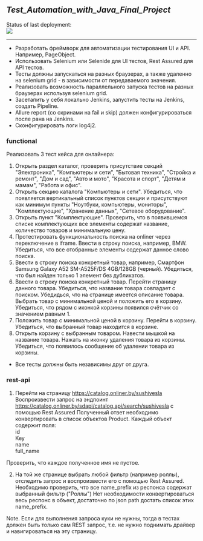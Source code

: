 ## **_Test_Automation_with_Java_Final_Project_**

Status of last deployment:<br>
<img src="https://github.com/Qdesnitsa/QA_Automation_Final_Project/workflows/My-GithubActions-Basics/badge.svg?branch=master"><br>

---
+ Разработать фреймворк для автоматизации тестирования UI и API. Например, PageObject.<br>
+ Использовать Selenium или Selenide для UI тестов, Rest Assured для API тестов.<br>
+ Тесты должны запускаться на разных браузерах, а также удаленно на selenium grid - в зависимости от передаваемого значения.<br>
+ Реализовать возможность параллельного запуска тестов на разных браузерах используя selenium grid.<br>
+ Засетапить у себя локально Jenkins, запустить тесты на Jenkins, создать Pipeline.
+ Allure report (со скринами на fail и skip) должен конфигурироваться после рана на Jenkins.
+ Сконфигурировать логи log4j2.<br>

### functional
Реализовать 3 тест кейса для онлайнера:<br>
1. Открыть раздел каталог, проверить присутствие секций "Электроника", "Компьютеры и сети", "Бытовая техника", "Стройка и ремонт", 
   "Дом и сад", "Авто и мото", "Красота и спорт", "Детям и мамам", "Работа и офис".
2. Открыть секцию каталога "Компьютеры и сети". Убедиться, что появляется вертикальный список пунктов секции и присутствуют как минимум
   пункты "Ноутбуки, компьютеры, мониторы", "Комплектующие", "Хранение данных", "Сетевое оборудование".
3. Открыть пункт "Комплектующие". Проверить, что в появившемся списке комплектующих все элементы содержат название, количество товаров
   и минимальную цену.
4. Протестировать функциональность поиска на onliner через переключение в iframe. Ввести в строку поиска, например, BMW. Убедиться, что все отобранные элементы содержат данное слово поиска.
5. Ввести в строку поиска конкретный товар, например, Смартфон Samsung Galaxy A52 SM-A525F/DS 4GB/128GB (черный).
Убедиться, что был найден только 1 элемент без дубликатов.
6. Ввести в строку поиска конкретный товар. Перейти страницу данного товара. Убедиться, что название товара совпадает с поиском.
Убедидься, что на странице имеется описание товара. Выбрать товар с минимальной ценой и положить его в корзину.
Убедиться, что рядом с иконкой корзины появился счётчик со значением равным 1.
7. Положить товар с минимальной ценой в корзину. Перейти в корзину. Убедиться, что выбранный товар находится в корзине.
8. Открыть корзину с выбранным товаром. Навести мышкой на название товара. Нажать на иконку удаления товара из корзины. 
Убедиться, что появилось сообщение об удалении товара из корзины.
 - Все тесты должны быть независимы друг от друга.

### rest-api
1. Перейти на страницу https://catalog.onliner.by/sushivesla
   Воспроизвести запрос на эндпоинт https://catalog.onliner.by/sdapi/catalog.api/search/sushivesla
   с помощью Rest Assured
   Полученный ответ необходимо конвертировать в список объектов Product.
   Каждый объект содержит поля:<br>
   id<br>
   Key<br>
   name<br>
   full_name

Проверить, что каждое полученное имя не пустое.

2. На той же странице выбрать любой фильтр (например роллы), отследить запрос
   и воспроизвести его с помощью Rest Assured.
   Необходимо проверить, что все name_prefix из респонса содержат выбранный фильтр ("Роллы")
   Нет необходимости конвертироваться весь респонс в объект, достаточно по json path
   достать список этих name_prefix.

Note. Если для выполнения запроса куки не нужны, тогда в тестах должен быть только
сам REST запрос, т.е. не нужно поднимать драйвер и навигироваться на эту страницу.
